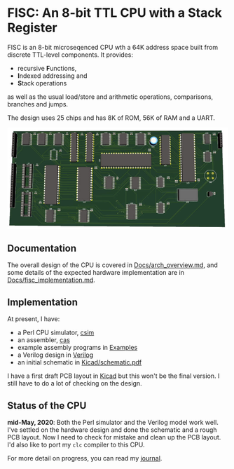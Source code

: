 # FISC: An 8-bit TTL CPU with a Stack Register

FISC is an 8-bit microseqenced CPU wth a 64K address space built from
discrete TTL-level components. It provides:

 + recursive **F**unctions,
 + **I**ndexed addressing and
 + **S**tack operations

as well as the usual load/store and arithmetic operations, comparisons,
branches and jumps.

The design uses 25 chips and has 8K of ROM, 56K of RAM and a UART.

![](Docs/Figs/pcb.jpg)

## Documentation

The overall design of the CPU is covered in
[Docs/arch_overview.md](Docs/arch_overview.md), and some details
of the expected hardware implementation are in 
[Docs/fisc_implementation.md](Docs/fisc_implementation.md).

## Implementation

At present, I have:

 + a Perl CPU simulator, [csim](csim)
 + an assembler, [cas](cas)
 + example assembly programs in [Examples](Examples)
 + a Verilog design in [Verilog](Verilog)
 + an initial schematic in [Kicad/schematic.pdf](Kicad/schematic.pdf)

I have a first draft PCB layout in [Kicad](Kicad) but this won't be
the final version. I still have to do a lot of checking on the design.

## Status of the CPU

**mid-May, 2020**: Both the Perl simulator and the Verilog model work
well. I've settled on the hardware design and done the schematic and
a rough PCB layout. Now I need to check for mistake and clean up the
PCB layout. I'd also like to port my `clc` compiler to this CPU.

For more detail on progress, you can read my [journal](Docs/journal.md).
